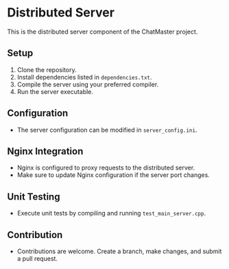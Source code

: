 # Distributed Server

This is the distributed server component of the ChatMaster project.

## Setup

1. Clone the repository.
2. Install dependencies listed in `dependencies.txt`.
3. Compile the server using your preferred compiler.
4. Run the server executable.

## Configuration

- The server configuration can be modified in `server_config.ini`.

## Nginx Integration

- Nginx is configured to proxy requests to the distributed server.
- Make sure to update Nginx configuration if the server port changes.

## Unit Testing

- Execute unit tests by compiling and running `test_main_server.cpp`.

## Contribution

- Contributions are welcome. Create a branch, make changes, and submit a pull request.

